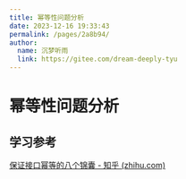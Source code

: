 ```yaml
---
title: 幂等性问题分析
date: 2023-12-16 19:33:43
permalink: /pages/2a8b94/
author: 
  name: 沉梦听雨
  link: https://gitee.com/dream-deeply-tyu
---
```

# 幂等性问题分析



## 学习参考

[保证接口幂等的八个锦囊 - 知乎 (zhihu.com)](https://zhuanlan.zhihu.com/p/609110314?utm_id=0)
